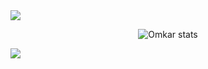 
<img align="center" src="https://github-readme-stats.vercel.app/api?username=largonarco&show_icons=true"/>
<p align="center"> <img src="https://github-readme-stats.vercel.app/api?username=largonarco&show_icons=true" alt="Omkar stats"/> </p>





<img align="center" style="flex:1" src="https://github-readme-stats.vercel.app/api/top-langs/?username=largonarco&layout=compact"/>





